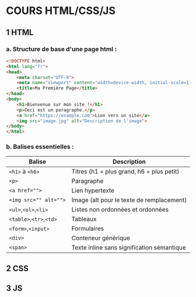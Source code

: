 # COURS HTML/CSS/JS

## 1 HTML
### a. Structure de base d'une page html : 

```html
<!DOCTYPE html>
<html lang="fr">
<head>
    <meta charset="UTF-8">
    <meta name="viewport" content="width=device-width, initial-scale=1.0">
    <title>Ma Première Page</title>
</head>
<body>
    <h1>Bienvenue sur mon site !</h1>
    <p>Ceci est un paragraphe.</p>
    <a href="https://example.com">Lien vers un site</a>
    <img src="image.jpg" alt="Description de l'image">
</body>
</html>
```

### b. Balises essentielles :

|Balise|Description|
|---|---|
|```<h1>``` à ```<h6>```|Titres (h1 = plus grand, h6 = plus petit)|
|```<p>```|Paragraphe|
|```<a href="">```|Lien hypertexte|
|```<img src="" alt="">```|Image (alt pour le texte de remplacement)|
|```<ul>```,```<ol>```,```<li>```|Listes non ordonnées et ordonnées|
|```<table>```,```<tr>```,```<td>```|Tableaux|
|```<form>```,```<input>```|Formulaires|
|```<div>```|Conteneur générique|
|```<span>```|Texte inline sans signification sémantique|


## 2 CSS

## 3 JS